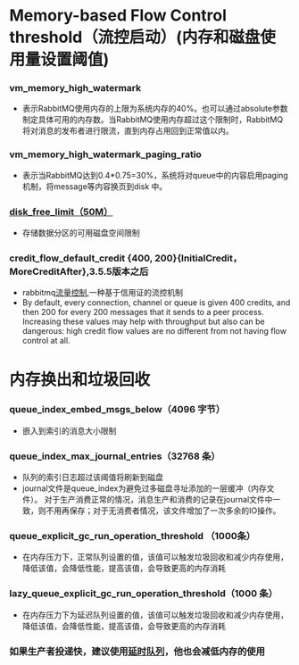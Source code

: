 # Memory-based Flow Control threshold（流控启动）(内存和磁盘使用量设置阈值)
### vm_memory_high_watermark
  - 表示RabbitMQ使用内存的上限为系统内存的40%。也可以通过absolute参数制定具体可用的内存数。当RabbitMQ使用内存超过这个限制时，RabbitMQ 将对消息的发布者进行限流，直到内存占用回到正常值以内。
### vm_memory_high_watermark_paging_ratio
  - 表示当RabbitMQ达到0.4*0.75=30%，系统将对queue中的内容启用paging机制，将message等内容换页到disk 中。
### [disk_free_limit（50M）](https://jusene.github.io/2018/03/05/rabbitmq-4/)
  - 存储数据分区的可用磁盘空间限制
### credit_flow_default_credit {400, 200}{InitialCredit，MoreCreditAfter},3.5.5版本之后
  - rabbitmq[流量控制](https://blog.csdn.net/vipshop_fin_dev/article/details/81612935),一种基于信用证的流控机制
  -  By default, every connection, channel or queue is given 400 credits,
     and then 200 for every 200 messages that it sends to a peer process.
     Increasing these values may help with throughput but also can be dangerous:
     high credit flow values are no different from not having flow control at all.

# 内存换出和垃圾回收
### queue_index_embed_msgs_below（4096 字节）
  - 嵌入到索引的消息大小限制
### queue_index_max_journal_entries（32768 条）
  - 队列的索引日志超过该阈值将刷新到磁盘
  - journal文件是queue_index为避免过多磁盘寻址添加的一层缓冲（内存文件）。
    对于生产消费正常的情况，消息生产和消费的记录在journal文件中一致，则不用再保存；对于无消费者情况，该文件增加了一次多余的IO操作。
### queue_explicit_gc_run_operation_threshold	（1000条）
  - 在内存压力下，正常队列设置的值，该值可以触发垃圾回收和减少内存使用，降低该值，会降低性能，提高该值，会导致更高的内存消耗
### lazy_queue_explicit_gc_run_operation_threshold（1000 条）
  - 在内存压力下为延迟队列设置的值，该值可以触发垃圾回收和减少内存使用，降低该值，会降低性能，提高该值，会导致更高的内存消耗
### 如果生产者投递快，建议使用[延时队列](https://www.rabbitmq.com/lazy-queues.html)，他也会减低内存的使用
